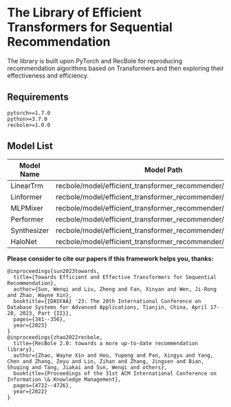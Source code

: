 # The Library of Efficient Transformers for Sequential Recommendation

The library is built upon PyTorch and RecBole for reproducing recommendation algorithms based on Transformers and then exploring their effectiveness and efficiency.


## Requirements

```
pytorch>=1.7.0
python>=3.7.0
recbole>=1.0.0
```

## Model List

| Model Name  | Model Path                                                   | Property Path                             |
| ----------- | ------------------------------------------------------------ | ----------------------------------------- |
| LinearTrm   | recbole/model/efficient_transformer_recommender/lineartrm.py | recbole/properties/model/LinearTrm.yaml   |
| Linformer   | recbole/model/efficient_transformer_recommender/linformer.py | recbole/properties/model/Linformer.yaml   |
| MLPMixer    | recbole/model/efficient_transformer_recommender/mlpmixer.py  | recbole/properties/model/MLPMixer.yaml    |
| Performer   | recbole/model/efficient_transformer_recommender/performer.py | recbole/properties/model/Performer.yaml   |
| Synthesizer | recbole/model/efficient_transformer_recommender/synthesizer.py | recbole/properties/model/Synthesizer.yaml |
| HaloNet     | recbole/model/efficient_transformer_recommender/halonet.py   | recbole/properties/model/HaloNet.yaml     |

**Please consider to cite our papers if this framework helps you, thanks:**

```
@inproceedings{sun2023towards,
  title={Towards Efficient and Effective Transformers for Sequential Recommendation},
  author={Sun, Wenqi and Liu, Zheng and Fan, Xinyan and Wen, Ji-Rong and Zhao, Wayne Xin},
  booktitle={{DASFAA} '23: The 28th International Conference on Database Systems for Advanced Applications, Tianjin, China, April 17-20, 2023, Part {II}},
  pages={341--356},
  year={2023}
}
@inproceedings{zhao2022recbole,
  title={RecBole 2.0: towards a more up-to-date recommendation library},
  author={Zhao, Wayne Xin and Hou, Yupeng and Pan, Xingyu and Yang, Chen and Zhang, Zeyu and Lin, Zihan and Zhang, Jingsen and Bian, Shuqing and Tang, Jiakai and Sun, Wenqi and others},
  booktitle={Proceedings of the 31st ACM International Conference on Information \& Knowledge Management},
  pages={4722--4726},
  year={2022}
}
```



